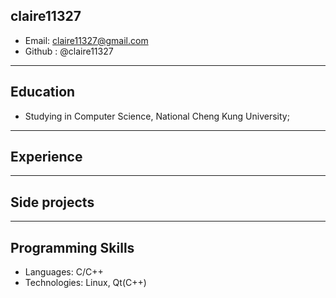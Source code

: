 ## claire11327
* Email: claire11327@gmail.com
* Github :  @claire11327

---

## Education

* Studying in Computer Science, National Cheng Kung University;

---

## Experience


---

## Side projects

--- 

## Programming Skills

* Languages:  C/C++
* Technologies:  Linux, Qt(C++)
